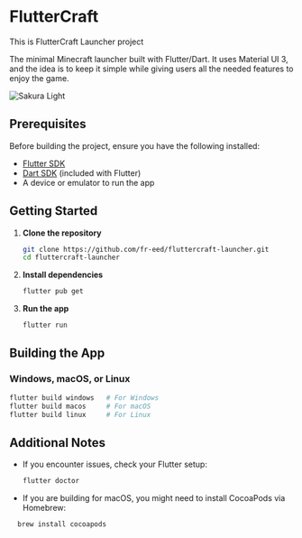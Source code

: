 # FlutterCraft

This is FlutterCraft Launcher project

The minimal Minecraft launcher built with Flutter/Dart. It uses Material UI 3, and the idea is to keep it simple while giving users all the needed features to enjoy the game.

![Sakura Light](https://fluttercraft.org/preview/sakura-light.webp)

## Prerequisites

Before building the project, ensure you have the following installed:

- [Flutter SDK](https://flutter.dev/docs/get-started/install)
- [Dart SDK](https://dart.dev/get-dart) (included with Flutter)
- A device or emulator to run the app

## Getting Started

1. **Clone the repository**
   ```sh
   git clone https://github.com/fr-eed/fluttercraft-launcher.git
   cd fluttercraft-launcher
   ```

2. **Install dependencies**
   ```sh
   flutter pub get
   ```

3. **Run the app**
   ```sh
   flutter run
   ```

## Building the App

### Windows, macOS, or Linux
```sh
flutter build windows   # For Windows
flutter build macos     # For macOS
flutter build linux     # For Linux
```

## Additional Notes
- If you encounter issues, check your Flutter setup:
  ```sh
  flutter doctor
  ```
- If you are building for macOS, you might need to install CocoaPods via Homebrew:
```sh
  brew install cocoapods
```
